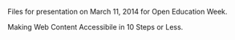 Files for presentation on March 11, 2014 for Open Education Week.

Making Web Content Accessibile in 10 Steps or Less.